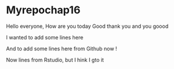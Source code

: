 # Myrepochap16
Hello everyone, 
How are you today 
Good thank you and you 
goood 

I wanted to add some lines here

And to add some lines here from Github now !

Now lines from Rstudio, but I hink I gto it 
